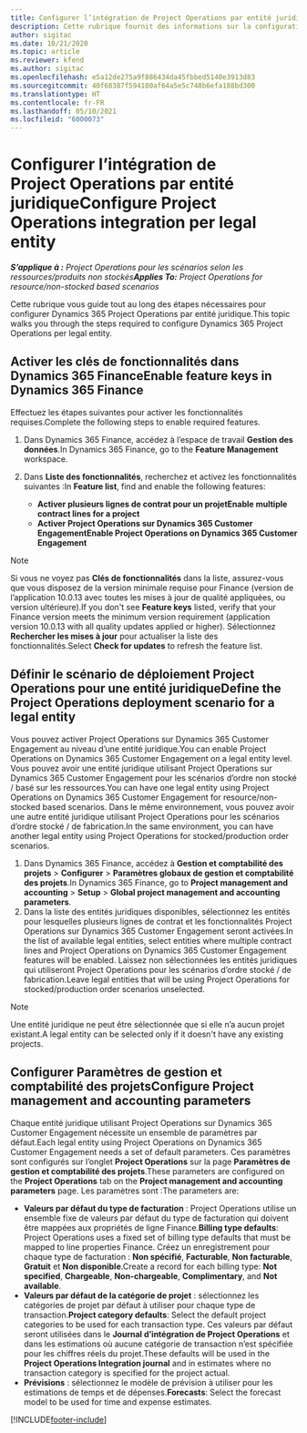 ```yaml
---
title: Configurer l’intégration de Project Operations par entité juridique
description: Cette rubrique fournit des informations sur la configuration de l’intégration par entité juridique dans Project Operations.
author: sigitac
ms.date: 10/21/2020
ms.topic: article
ms.reviewer: kfend
ms.author: sigitac
ms.openlocfilehash: e5a12de275a9f886434da45fbbed5140e3913d83
ms.sourcegitcommit: 40f68387f594180af64a5e5c748b6efa188bd300
ms.translationtype: HT
ms.contentlocale: fr-FR
ms.lasthandoff: 05/10/2021
ms.locfileid: "6000073"
---
```

# <a name="configure-project-operations-integration-per-legal-entity"></a><span data-ttu-id="245d7-103">Configurer l’intégration de Project Operations par entité juridique</span><span class="sxs-lookup"><span data-stu-id="245d7-103">Configure Project Operations integration per legal entity</span></span> 

<span data-ttu-id="245d7-104">_**S’applique à :** Project Operations pour les scénarios selon les ressources/produits non stockés_</span><span class="sxs-lookup"><span data-stu-id="245d7-104">_**Applies To:** Project Operations for resource/non-stocked based scenarios_</span></span>

<span data-ttu-id="245d7-105">Cette rubrique vous guide tout au long des étapes nécessaires pour configurer Dynamics 365 Project Operations par entité juridique.</span><span class="sxs-lookup"><span data-stu-id="245d7-105">This topic walks you through the steps required to configure Dynamics 365 Project Operations per legal entity.</span></span>

## <a name="enable-feature-keys-in-dynamics-365-finance"></a><span data-ttu-id="245d7-106">Activer les clés de fonctionnalités dans Dynamics 365 Finance</span><span class="sxs-lookup"><span data-stu-id="245d7-106">Enable feature keys in Dynamics 365 Finance</span></span>

<span data-ttu-id="245d7-107">Effectuez les étapes suivantes pour activer les fonctionnalités requises.</span><span class="sxs-lookup"><span data-stu-id="245d7-107">Complete the following steps to enable required features.</span></span>

1. <span data-ttu-id="245d7-108">Dans Dynamics 365 Finance, accédez à l’espace de travail **Gestion des données**.</span><span class="sxs-lookup"><span data-stu-id="245d7-108">In Dynamics 365 Finance, go to the **Feature Management** workspace.</span></span>
2. <span data-ttu-id="245d7-109">Dans **Liste des fonctionnalités**, recherchez et activez les fonctionnalités suivantes :</span><span class="sxs-lookup"><span data-stu-id="245d7-109">In **Feature list**, find and enable the following features:</span></span>
  
    - <span data-ttu-id="245d7-110">**Activer plusieurs lignes de contrat pour un projet**</span><span class="sxs-lookup"><span data-stu-id="245d7-110">**Enable multiple contract lines for a project**</span></span>
    - <span data-ttu-id="245d7-111">**Activer Project Operations sur Dynamics 365 Customer Engagement**</span><span class="sxs-lookup"><span data-stu-id="245d7-111">**Enable Project Operations on Dynamics 365 Customer Engagement**</span></span>

> [!NOTE]
> <span data-ttu-id="245d7-112">Si vous ne voyez pas **Clés de fonctionnalités** dans la liste, assurez-vous que vous disposez de la version minimale requise pour Finance (version de l’application 10.0.13 avec toutes les mises à jour de qualité appliquées, ou version ultérieure).</span><span class="sxs-lookup"><span data-stu-id="245d7-112">If you don't see **Feature keys** listed, verify that your Finance version meets the minimum version requirement (application version 10.0.13 with all quality updates applied or higher).</span></span> <span data-ttu-id="245d7-113">Sélectionnez **Rechercher les mises à jour** pour actualiser la liste des fonctionnalités.</span><span class="sxs-lookup"><span data-stu-id="245d7-113">Select **Check for updates** to refresh the feature list.</span></span>

## <a name="define-the-project-operations-deployment-scenario-for-a-legal-entity"></a><span data-ttu-id="245d7-114">Définir le scénario de déploiement Project Operations pour une entité juridique</span><span class="sxs-lookup"><span data-stu-id="245d7-114">Define the Project Operations deployment scenario for a legal entity</span></span>

<span data-ttu-id="245d7-115">Vous pouvez activer Project Operations sur Dynamics 365 Customer Engagement au niveau d’une entité juridique.</span><span class="sxs-lookup"><span data-stu-id="245d7-115">You can enable Project Operations on Dynamics 365 Customer Engagement on a legal entity level.</span></span> <span data-ttu-id="245d7-116">Vous pouvez avoir une entité juridique utilisant Project Operations sur Dynamics 365 Customer Engagement pour les scénarios d’ordre non stocké / basé sur les ressources.</span><span class="sxs-lookup"><span data-stu-id="245d7-116">You can have one legal entity using Project Operations on Dynamics 365 Customer Engagement for resource/non-stocked based scenarios.</span></span> <span data-ttu-id="245d7-117">Dans le même environnement, vous pouvez avoir une autre entité juridique utilisant Project Operations pour les scénarios d’ordre stocké / de fabrication.</span><span class="sxs-lookup"><span data-stu-id="245d7-117">In the same environment, you can have another legal entity using Project Operations for stocked/production order scenarios.</span></span>

1. <span data-ttu-id="245d7-118">Dans Dynamics 365 Finance, accédez à **Gestion et comptabilité des projets** > **Configurer** > **Paramètres globaux de gestion et comptabilité des projets**.</span><span class="sxs-lookup"><span data-stu-id="245d7-118">In Dynamics 365 Finance, go to **Project management and accounting** > **Setup** > **Global project management and accounting parameters**.</span></span>
2. <span data-ttu-id="245d7-119">Dans la liste des entités juridiques disponibles, sélectionnez les entités pour lesquelles plusieurs lignes de contrat et les fonctionnalités Project Operations sur Dynamics 365 Customer Engagement seront activées.</span><span class="sxs-lookup"><span data-stu-id="245d7-119">In the list of available legal entities, select entities where multiple contract lines and Project Operations on Dynamics 365 Customer Engagement features will be enabled.</span></span> <span data-ttu-id="245d7-120">Laissez non sélectionnées les entités juridiques qui utiliseront Project Operations pour les scénarios d’ordre stocké / de fabrication.</span><span class="sxs-lookup"><span data-stu-id="245d7-120">Leave legal entities that will be using Project Operations for stocked/production order scenarios unselected.</span></span>

> [!NOTE]
> <span data-ttu-id="245d7-121">Une entité juridique ne peut être sélectionnée que si elle n’a aucun projet existant.</span><span class="sxs-lookup"><span data-stu-id="245d7-121">A legal entity can be selected only if it doesn't have any existing projects.</span></span>

## <a name="configure-project-management-and-accounting-parameters"></a><span data-ttu-id="245d7-122">Configurer Paramètres de gestion et comptabilité des projets</span><span class="sxs-lookup"><span data-stu-id="245d7-122">Configure Project management and accounting parameters</span></span>

<span data-ttu-id="245d7-123">Chaque entité juridique utilisant Project Operations sur Dynamics 365 Customer Engagement nécessite un ensemble de paramètres par défaut.</span><span class="sxs-lookup"><span data-stu-id="245d7-123">Each legal entity using Project Operations on Dynamics 365 Customer Engagement needs a set of default parameters.</span></span> <span data-ttu-id="245d7-124">Ces paramètres sont configurés sur l’onglet **Project Operations** sur la page **Paramètres de gestion et comptabilité des projets**.</span><span class="sxs-lookup"><span data-stu-id="245d7-124">These parameters are configured on the **Project Operations** tab on the **Project management and accounting parameters** page.</span></span> <span data-ttu-id="245d7-125">Les paramètres sont :</span><span class="sxs-lookup"><span data-stu-id="245d7-125">The parameters are:</span></span>

  - <span data-ttu-id="245d7-126">**Valeurs par défaut du type de facturation** : Project Operations utilise un ensemble fixe de valeurs par défaut du type de facturation qui doivent être mappées aux propriétés de ligne Finance.</span><span class="sxs-lookup"><span data-stu-id="245d7-126">**Billing type defaults**: Project Operations uses a fixed set of billing type defaults that must be mapped to line properties Finance.</span></span> <span data-ttu-id="245d7-127">Créez un enregistrement pour chaque type de facturation : **Non spécifié**, **Facturable**, **Non facturable**, **Gratuit** et **Non disponible**.</span><span class="sxs-lookup"><span data-stu-id="245d7-127">Create a record for each billing type: **Not specified**, **Chargeable**, **Non-chargeable**, **Complimentary**, and **Not available**.</span></span>
  - <span data-ttu-id="245d7-128">**Valeurs par défaut de la catégorie de projet** : sélectionnez les catégories de projet par défaut à utiliser pour chaque type de transaction.</span><span class="sxs-lookup"><span data-stu-id="245d7-128">**Project category defaults**: Select the default project categories to be used for each transaction type.</span></span> <span data-ttu-id="245d7-129">Ces valeurs par défaut seront utilisées dans le **Journal d’intégration de Project Operations** et dans les estimations où aucune catégorie de transaction n’est spécifiée pour les chiffres réels du projet.</span><span class="sxs-lookup"><span data-stu-id="245d7-129">These defaults will be used in the **Project Operations Integration journal** and in estimates where no transaction category is specified for the project actual.</span></span>
  - <span data-ttu-id="245d7-130">**Prévisions** : sélectionnez le modèle de prévision à utiliser pour les estimations de temps et de dépenses.</span><span class="sxs-lookup"><span data-stu-id="245d7-130">**Forecasts**: Select the forecast model to be used for time and expense estimates.</span></span>


[!INCLUDE[footer-include](../includes/footer-banner.md)]